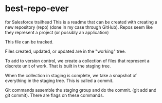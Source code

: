 # best-repo-ever
for Salesforce trailhead
This is a readme that can be created with creating a new repository (repo) (done in my case through GitHub). Repos seem like they represent a project (or possibly an application)

This file can be tracked.

Files created, updated, or updated are in the "working" tree.

To add to version control, we create a collection of files that represent a discrete unit of work. That is built in the staging tree.

When the collection in staging is complete, we take a snapshot of everything in the staging tree. This is called a commit.

Git commands assemble the staging group and do the commit.  (git add and git commit). There are flags on these commands.
